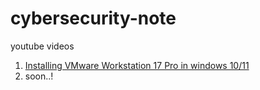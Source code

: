 # cybersecurity-note
youtube videos
1. [Installing VMware Workstation 17 Pro in windows 10/11 ](https://youtu.be/v-dVKGmHzE0)
2. soon..!
